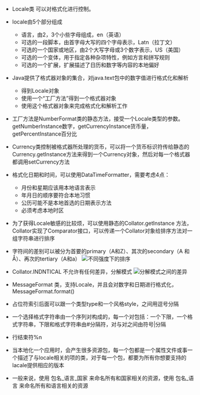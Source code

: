 - Locale类 可以对格式化进行控制。
- locale由5个部分组成
  - 语言，由2，3个小些字母组成，en（英语）
  - 可选的一段脚本，由首字母大写的四个字母表示，Latn（拉丁文）
  - 可选的一个国家或地区，由2个大写字母或3个数字表示，US（美国）
  - 可选的一个变体，用于指定各种杂项特性，例如方言和拼写规则
  - 可选的一个扩展，扩展描述了日历和数字等内容的本地偏好

- Java提供了格式器对象的集合，对java.text包中的数字值进行格式化和解析
  - 得到Locale对象
  - 使用一个“工厂方法”得到一个格式器对象
  - 使用这个格式器对象来完成格式化和解析工作
- 工厂方法是NumberFormat类的静态方法，接受一个Locale类型的参数。getNumberInstance数字，getCurrencyInstance货币量，getPercentInstance百分比
- Currency类控制被格式器所处理的货币，可以将一个货币标识符传给静态的Currency.getInstance方法来得到一个Currency对象，然后对每一个格式器都调用setCurrency方法
- 格式化日期和时间，可以使用DataTimeFormatter，需要考虑4点：
  - 月份和星期应该用本地语言表示
  - 年月日的顺序要符合本地习惯
  - 公历可能不是本地首选的日期表示方法
  - 必须考虑本地时区
- 为了获得Locale敏感的比较烦，可以使用静态的Collator.getInstance 方法，Collator实现了Comparator接口，可以传递一个Collator对象给排序方法对一组字符串进行排序
- 字符间的差别可以被分为首要的primary（A和Z）、其次的secondary（A 和 Å）、再次的tertiary（A和a）
![不同强度下的排序](https://github.com/zhangzhian/LearningNotes/blob/master/res/%E4%B8%8D%E5%90%8C%E5%BC%BA%E5%BA%A6%E4%B8%8B%E7%9A%84%E6%8E%92%E5%BA%8F.png?raw=true)
- Collator.INDNTICAL 不允许有任何差异，分解模式
![分解模式之间的差异](https://github.com/zhangzhian/LearningNotes/blob/master/res/%E5%88%86%E8%A7%A3%E6%A8%A1%E5%BC%8F%E4%B9%8B%E9%97%B4%E7%9A%84%E5%B7%AE%E5%BC%82.png?raw=true)
- MessageFormat 类，支持Locale，并且会对数字和日期进行格式化，MessageFormat.format()  
- 占位符索引后面可以跟一个类型type和一个风格style，之间用逗号分隔
- 一个选择格式字符串由一个序列对构成的，每一个对包括：一个下限，一个格式字符串，下限和格式字符串由#分隔符，对与对之间由符号|分隔
- 行结束符%n
- 当本地化一个应用时，会产生很多资源包，每一个包都是一个属性文件或事一个描述了与locale相关的项的类，对于每一个包，都要为所有你想要支持的lacale提供相应的版本
- 一般来说，使用 包名_语言_国家 来命名所有和国家相关的资源，使用 包名_语言 来命名所有和语言相关的资源